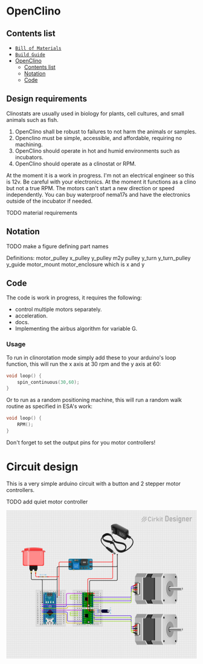 # OpenClino

## Contents list

- [`Bill of Materials`](2_BOM.md)
- [`Build Guide`](3_build_guide.md)
- [OpenClino](#openclino)
  - [Contents list](#contents-list)
  - [Notation](#notation)
  - [Code](#code)

## Design requirements

Clinostats are usually used in biology for plants, cell cultures, and small animals such as fish.

1. OpenClino shall be robust to failures to not harm the animals or samples.
2. Openclino must be simple, accessible, and affordable, requiring no machining.
3. OpenClino should operate in hot and humid environments such as incubators.
4. OpenClino should operate as a clinostat or RPM.

At the moment it is a work in progress.
I'm not an electrical engineer so this is 12v. Be careful with your electronics.
At the moment it functions as a clino but not a true RPM. The motors can't start a new direction or speed independently.
You can buy waterproof nema17s and have the electronics outside of the incubator if needed.

TODO material requirements

## Notation

TODO make a figure defining part names

Definitions:
motor_pulley
x_pulley
y_pulley
m2y pulley
y_turn
y_turn_pulley
y_guide
motor_mount
motor_enclosure
which is x and y

## Code

The code is work in progress, it requires the following:

- control multiple motors separately.
- acceleration.
- docs.
- Implementing the airbus algorithm for variable G.

### Usage

To run in clinorotation mode simply add these to your arduino's loop function, this will run the x axis at 30 rpm and the y axis at 60:

```cpp
void loop() {
    spin_continuous(30,60);
}
```

Or to run as a random positioning machine, this will run a random walk routine as specified in ESA's work:

```cpp
void loop() {
    RPM();
}
```

Don't forget to set the output pins for you motor controllers!

# Circuit design

This is a very simple arduino circuit with a button and 2 stepper motor controllers.

TODO add quiet motor controller

![Clinostat circuit.](images/openclino_circuit.png "Circuit diagram. Made with Cirkit Designer.")
